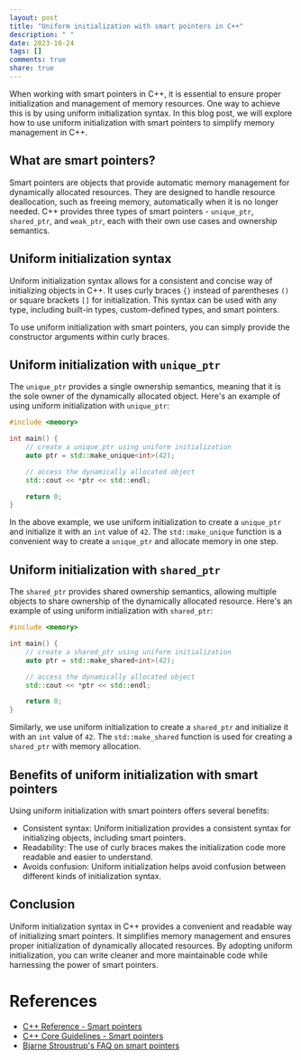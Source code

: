 ```yaml
---
layout: post
title: "Uniform initialization with smart pointers in C++"
description: " "
date: 2023-10-24
tags: []
comments: true
share: true
---
```


When working with smart pointers in C++, it is essential to ensure proper initialization and management of memory resources. One way to achieve this is by using uniform initialization syntax. In this blog post, we will explore how to use uniform initialization with smart pointers to simplify memory management in C++.

## What are smart pointers?

Smart pointers are objects that provide automatic memory management for dynamically allocated resources. They are designed to handle resource deallocation, such as freeing memory, automatically when it is no longer needed. C++ provides three types of smart pointers - `unique_ptr`, `shared_ptr`, and `weak_ptr`, each with their own use cases and ownership semantics.

## Uniform initialization syntax

Uniform initialization syntax allows for a consistent and concise way of initializing objects in C++. It uses curly braces `{}` instead of parentheses `()` or square brackets `[]` for initialization. This syntax can be used with any type, including built-in types, custom-defined types, and smart pointers.

To use uniform initialization with smart pointers, you can simply provide the constructor arguments within curly braces.

## Uniform initialization with `unique_ptr`

The `unique_ptr` provides a single ownership semantics, meaning that it is the sole owner of the dynamically allocated object. Here's an example of using uniform initialization with `unique_ptr`:

```cpp
#include <memory>

int main() {
    // create a unique_ptr using uniform initialization
    auto ptr = std::make_unique<int>(42);

    // access the dynamically allocated object
    std::cout << *ptr << std::endl;

    return 0;
}
```

In the above example, we use uniform initialization to create a `unique_ptr` and initialize it with an `int` value of `42`. The `std::make_unique` function is a convenient way to create a `unique_ptr` and allocate memory in one step.

## Uniform initialization with `shared_ptr`

The `shared_ptr` provides shared ownership semantics, allowing multiple objects to share ownership of the dynamically allocated resource. Here's an example of using uniform initialization with `shared_ptr`:

```cpp
#include <memory>

int main() {
    // create a shared_ptr using uniform initialization
    auto ptr = std::make_shared<int>(42);

    // access the dynamically allocated object
    std::cout << *ptr << std::endl;

    return 0;
}
```

Similarly, we use uniform initialization to create a `shared_ptr` and initialize it with an `int` value of `42`. The `std::make_shared` function is used for creating a `shared_ptr` with memory allocation.

## Benefits of uniform initialization with smart pointers

Using uniform initialization with smart pointers offers several benefits:

- Consistent syntax: Uniform initialization provides a consistent syntax for initializing objects, including smart pointers.
- Readability: The use of curly braces makes the initialization code more readable and easier to understand.
- Avoids confusion: Uniform initialization helps avoid confusion between different kinds of initialization syntax.

## Conclusion

Uniform initialization syntax in C++ provides a convenient and readable way of initializing smart pointers. It simplifies memory management and ensures proper initialization of dynamically allocated resources. By adopting uniform initialization, you can write cleaner and more maintainable code while harnessing the power of smart pointers.

# References
- [C++ Reference - Smart pointers](https://en.cppreference.com/w/cpp/memory)
- [C++ Core Guidelines - Smart pointers](https://isocpp.github.io/CppCoreGuidelines/CppCoreGuidelines#Rr-poly)
- [Bjarne Stroustrup's FAQ on smart pointers](http://www.stroustrup.com/C++11FAQ.html#std-unique-ptr)